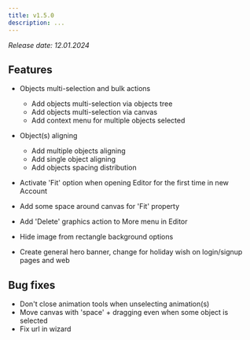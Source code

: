 ```yaml
---
title: v1.5.0
description: ...
---
```


*Release date: 12.01.2024*

## Features

- Objects multi-selection and bulk actions
  - Add objects multi-selection via objects tree
  - Add objects multi-selection via canvas
  - Add context menu for multiple objects selected

- Object\(s\) aligning
  - Add multiple objects aligning
  - Add single object aligning
  - Add objects spacing distribution

- Activate 'Fit' option when opening Editor for the first time in new Account
- Add some space around canvas for 'Fit' property
- Add 'Delete' graphics action to More menu in Editor
- Hide image from rectangle background options
- Create general hero banner, change for holiday wish on login/signup pages and web

## Bug fixes

- Don't close animation tools when unselecting animation\(s\)
- Move canvas with 'space' \+ dragging even when some object is selected
- Fix url in wizard
